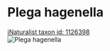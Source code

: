 
Plega hagenella
===============
  
[iNaturalist taxon id: 1126398](https://www.inaturalist.org/taxa/1126398)  
![Plega hagenella](https://inaturalist-open-data.s3.amazonaws.com/photos/174568441/medium.jpeg)